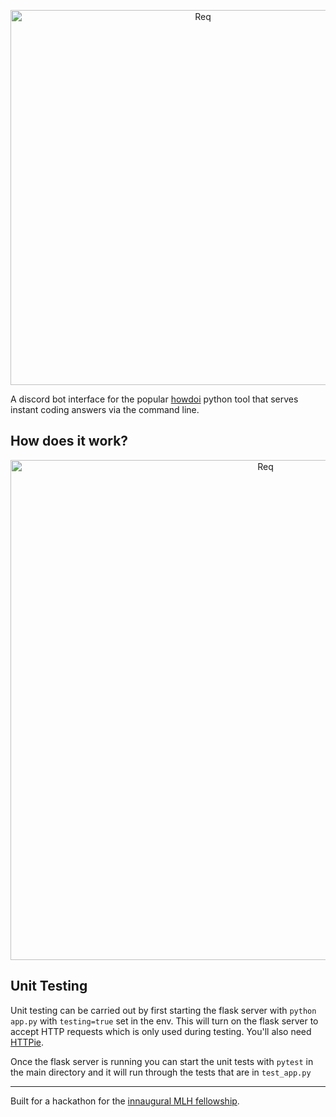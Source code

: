 
<p align="center">
  <a href="[https://github.com/MLH-Fellowship/0.5.1-howDoIDiscord](https://github.com/MLH-Fellowship/0.5.1-howDoIDiscord)">
    <img
      alt="Req"
      src="https://i.imgur.com/pPo1Aj6.png"
      width="600"
    />
  </a>
</p>

A discord bot interface for the popular [howdoi](https://github.com/gleitz/howdoi) python tool that serves instant coding answers via the command line.
## How does it work?
<p align="center">
    <img
      alt="Req"
      src="https://i.imgur.com/xwmT9jA.png"
      width="800"
    />
  </a>
</p>

## Unit Testing

Unit testing can be carried out by first starting the flask server with `python app.py` with `testing=true` set in the env. This will turn on the flask server to accept HTTP requests which is only used during testing. You'll also need [HTTPie](https://httpie.org/).

Once the flask server is running you can start the unit tests with `pytest` in the main directory and it will run through the tests that are in `test_app.py`

___

Built for a hackathon for the [innaugural MLH fellowship](https://fellowship.mlh.io/).
